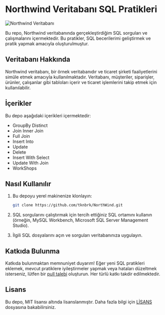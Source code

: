 # Northwind Veritabanı SQL Pratikleri

![Northwind Veritabanı](https://encrypted-tbn0.gstatic.com/images?q=tbn:ANd9GcRf9QtMtjr-VhPe98o-TLpTOHcryEh2sotDvH-WENAcjB_mOReRw3Qdv7aT5_dwsn4Op88&usqp=CAU)

Bu repo, Northwind veritabanında gerçekleştirdiğim SQL sorguları ve çalışmalarını içermektedir. Bu pratikler, SQL becerilerimi geliştirmek ve pratik yapmak amacıyla oluşturulmuştur.

## Veritabanı Hakkında

Northwind veritabanı, bir örnek veritabanıdır ve ticaret şirketi faaliyetlerini simüle etmek amacıyla kullanılmaktadır. Veritabanı, müşteriler, siparişler, ürünler, çalışanlar gibi tabloları içerir ve ticaret işlemlerini takip etmek için kullanılabilir.

## İçerikler

Bu depo aşağıdaki içerikleri içermektedir:
- GroupBy Distinct
- Join Inner Join
- Full Join
- Insert Into
- Update
- Delete
- Insert With Select
- Update With Join
- WorkShops

## Nasıl Kullanılır

1. Bu depoyu yerel makinenize klonlayın:

   ```bash
   git clone https://github.com/tknbrk/NorthWind.git


2. SQL sorgularını çalıştırmak için tercih ettiğiniz SQL ortamını kullanın (örneğin, MySQL Workbench, Microsoft SQL Server Management Studio).

3. İlgili SQL dosyalarını açın ve sorguları veritabanınıza uygulayın.

## Katkıda Bulunma

Katkıda bulunmaktan memnuniyet duyarım! Eğer yeni SQL pratikleri eklemek, mevcut pratiklere iyileştirmeler yapmak veya hataları düzeltmek isterseniz, lütfen bir [pull talebi](https://github.com/tknbrk/NorthWind/pulls) oluşturun. Her türlü katkı takdir edilmektedir.

## Lisans

Bu depo, MIT lisansı altında lisanslanmıştır. Daha fazla bilgi için [LİSANS](LICENSE) dosyasına bakabilirsiniz.

